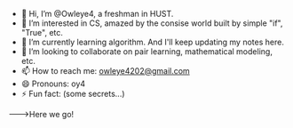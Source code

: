 - 👋 Hi, I’m @Owleye4, a freshman in HUST.
- 👀 I’m interested in CS, amazed by the consise world built by simple "if", "True", etc.  
- 🌱 I’m currently learning algorithm. And I'll keep updating my notes here.  
- 💞️ I’m looking to collaborate on pair learning, mathematical modeling, etc.
- 📫 How to reach me: owleye4202@gmail.com
- 😄 Pronouns: oy4
- ⚡ Fun fact: (some secrets...)


--->Here we go!
